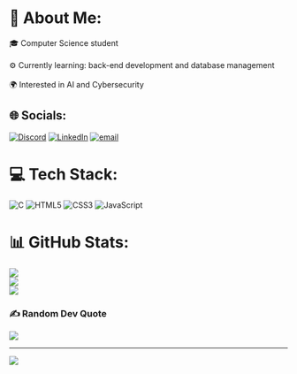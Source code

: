 # 💫 About Me:
🎓 Computer Science student <br><br>⚙️ Currently learning: back-end development and database management <br><br>🌍 Interested in AI and Cybersecurity<br>


## 🌐 Socials:
[![Discord](https://img.shields.io/badge/Discord-%237289DA.svg?logo=discord&logoColor=white)](https://discord.gg/lydia.mk) [![LinkedIn](https://img.shields.io/badge/LinkedIn-%230077B5.svg?logo=linkedin&logoColor=white)](www.linkedin.com/in/lydia-mokrani-2ab75237b) [![email](https://img.shields.io/badge/Email-D14836?logo=gmail&logoColor=white)](mailto:mokranimay@gmail.com) 

# 💻 Tech Stack:
![C](https://img.shields.io/badge/c-%2300599C.svg?style=for-the-badge&logo=c&logoColor=white) ![HTML5](https://img.shields.io/badge/html5-%23E34F26.svg?style=for-the-badge&logo=html5&logoColor=white) ![CSS3](https://img.shields.io/badge/css3-%231572B6.svg?style=for-the-badge&logo=css3&logoColor=white) ![JavaScript](https://img.shields.io/badge/javascript-%23323330.svg?style=for-the-badge&logo=javascript&logoColor=%23F7DF1E)
# 📊 GitHub Stats:
![](https://github-readme-stats.vercel.app/api?username=Lydia-Mokrani&theme=dark&hide_border=false&include_all_commits=false&count_private=false)<br/>
![](https://nirzak-streak-stats.vercel.app/?user=Lydia-Mokrani&theme=dark&hide_border=false)<br/>
![](https://github-readme-stats.vercel.app/api/top-langs/?username=Lydia-Mokrani&theme=dark&hide_border=false&include_all_commits=false&count_private=false&layout=compact)

### ✍️ Random Dev Quote
![](https://quotes-github-readme.vercel.app/api?type=horizontal&theme=radical)

---
[![](https://visitcount.itsvg.in/api?id=Lydia-Mokrani&icon=0&color=0)](https://visitcount.itsvg.in)

<!-- Proudly created with GPRM ( https://gprm.itsvg.in ) -->
